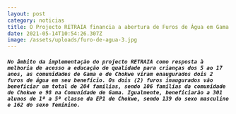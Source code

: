 ```yaml
---
layout: post
category: noticias
title: O Projecto RETRAIA financia a abertura de Furos de Água em Gama e Chokwe
date: 2021-05-14T10:54:26.307Z
image: /assets/uploads/furo-de-agua-3.jpg
---
```

##### `No âmbito da implementação do projecto RETRAIA como resposta à melhoria de acesso a educação de qualidade para crianças dos 5 ao 17 anos, as comunidades de Gama e de Chokwe viram enaugurados dois 2 furos de água em seu benefício. Os dois (2) furos inaugurados vão beneficiar um total de 204 famílias, sendo 106 famílias da comunidade de Chokwe e 98 na Comunidade de Gama. Igualmente, beneficiarão a 301 alunos de 1ª a 5ª classe da EP1 de Chokwe, sendo 139 do sexo masculino e 162 do sexo feminino.`